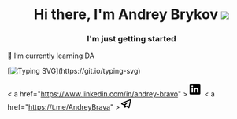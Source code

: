 <h1 align="center">Hi there, I'm Andrey Brykov</a> 
<img src="https://github.com/blackcater/blackcater/raw/main/images/Hi.gif" height="32"/></h1>
<h3 align="center">I'm just getting started</h3>


🌱 I’m currently learning DA

[![Typing SVG](https://readme-typing-svg.herokuapp.com?color=%2336BCF7&lines=data+analytics+/+big+data+/...)](https://git.io/typing-svg)

< a href="https://www.linkedin.com/in/andrey-bravo" ><img src="https://github.com/AndreyBrykov/AndreyBrykov/blob/main/in1.png"></a>
< a href="https://t.me/AndreyBrava" ><img src="https://github.com/AndreyBrykov/AndreyBrykov/blob/main/te.png"></a>

<!--
**AndreyBrykov/AndreyBrykov** is a ✨ _special_ ✨ repository because its `README.md` (this file) appears on your GitHub profile.

Here are some ideas to get you started:

- 🔭 I’m currently working on ...
- 🌱 I’m currently learning DA, DS
- 👯 I’m looking to collaborate on ...
- 🤔 I’m looking for help with ...
- 💬 Ask me about ...
- 📫 How to reach me: ...
- 😄 Pronouns: ...
- ⚡ Fun fact: ...
-->
